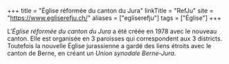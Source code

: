 +++
title = "Église réformée du canton du Jura"
linkTitle = "RefJu"
site = "https://www.egliserefju.ch/"
aliases = ["egliserefju"]
tags = ["Église"]
+++

L’*Église réformée du canton du Jura* a été créée en 1978 avec le nouveau canton. Elle est organisée en 3 paroisses qui correspondent aux 3 districts. Toutefois la nouvelle Église jurassienne a gardé des liens étroits avec le canton de Berne, en créant un *Union synodale Berne-Jura*.
